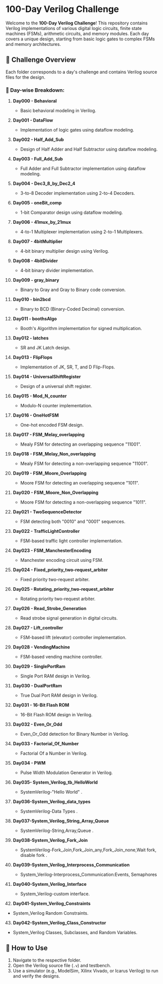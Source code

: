 # 100-Day Verilog Challenge

Welcome to the **100-Day Verilog Challenge**! This repository contains Verilog implementations of various digital logic circuits, finite state machines (FSMs), arithmetic circuits, and memory modules. Each day covers a unique design, starting from basic logic gates to complex FSMs and memory architectures.

## 📌 Challenge Overview
Each folder corresponds to a day's challenge and contains Verilog source files for the design.

### 🔹 Day-wise Breakdown:

1. **Day000 - Behavioral**  
   - Basic behavioral modeling in Verilog.
   
2. **Day001 - DataFlow**  
   - Implementation of logic gates using dataflow modeling.

3. **Day002 - Half_Add_Sub**  
   - Design of Half Adder and Half Subtractor using dataflow modeling.

4. **Day003 - Full_Add_Sub**  
   - Full Adder and Full Subtractor implementation using dataflow modeling.

5. **Day004 - Dec3_8_by_Dec2_4**  
   - 3-to-8 Decoder implementation using 2-to-4 Decoders.

6. **Day005 - oneBit_comp**  
   - 1-bit Comparator design using dataflow modeling.

7. **Day006 - 41mux_by_21mux**  
   - 4-to-1 Multiplexer implementation using 2-to-1 Multiplexers.

8. **Day007 - 4bitMultiplier**  
   - 4-bit binary multiplier design using Verilog.

9. **Day008 - 4bitDivider**  
   - 4-bit binary divider implementation.

10. **Day009 - gray_binary**  
    - Binary to Gray and Gray to Binary code conversion.

11. **Day010 - bin2bcd**  
    - Binary to BCD (Binary-Coded Decimal) conversion.

12. **Day011 - boothsAlgo**  
    - Booth's Algorithm implementation for signed multiplication.

13. **Day012 - latches**  
    - SR and JK Latch design.

14. **Day013 - FlipFlops**  
    - Implementation of JK, SR, T, and D Flip-Flops.

15. **Day014 - UniversalShiftRegister**  
    - Design of a universal shift register.

16. **Day015 - Mod_N_counter**  
    - Modulo-N counter implementation.

17. **Day016 - OneHotFSM**  
    - One-hot encoded FSM design.

18. **Day017 - FSM_Melay_overlapping**  
    - Mealy FSM for detecting an overlapping sequence "11001".

19. **Day018 - FSM_Melay_Non_overlapping**  
    - Mealy FSM for detecting a non-overlapping sequence "11001".

20. **Day019 - FSM_Moore_Overlapping**  
    - Moore FSM for detecting an overlapping sequence "1011".

21. **Day020 - FSM_Moore_Non_Overlapping**  
    - Moore FSM for detecting a non-overlapping sequence "1011".

22. **Day021 - TwoSequenceDetector**  
    - FSM detecting both "0010" and "0001" sequences.

23. **Day022 - TrafficLightController**  
    - FSM-based traffic light controller implementation.

24. **Day023 - FSM_ManchesterEncoding**  
    - Manchester encoding circuit using FSM.

25. **Day024 - Fixed_priority_two-request_arbiter**  
    - Fixed priority two-request arbiter.

26. **Day025 - Rotating_priority_two-request_arbiter**  
    - Rotating priority two-request arbiter.

27. **Day026 - Read_Strobe_Generation**  
    - Read strobe signal generation in digital circuits.

28. **Day027 - Lift_controller**  
    - FSM-based lift (elevator) controller implementation.

29. **Day028 - VendingMachine**  
    - FSM-based vending machine controller.

30. **Day029 - SinglePortRam**  
    - Single Port RAM design in Verilog.
      
31. **Day030 - DualPortRam**  
    - True Dual Port RAM design in Verilog.
      
32. **Day031 - 16-Bit Flash ROM**  
    - 16-Bit Flash ROM design in Verilog.

33. **Day032 - Even_Or_Odd**  
    - Even_Or_Odd detection for Binary Number in Verilog.

34. **Day033 - Factorial_Of_Number**  
    -  Factorial Of a Number in Verilog.

35. **Day034 - PWM**  
    -  Pulse Width Modulation Generator in Verilog.

36. **Day035- System_Verilog_tb_HelloWorld**  
    -  SystemVerilog-"Hello World" .
   
37. **Day036-System_Verilog_data_types**  
    -  SystemVerilog-Data Types .
      
38. **Day037-System_Verilog_String_Array_Queue**  
    -  SystemVerilog-String,Array,Queue .

39. **Day038-System_Verilog_Fork_Join**  
    -  SystemVerilog-Fork_Join,Fork_Join_any,Fork_Join_none,Wait fork, disable fork .

40. **Day039-System_Verilog_Interprocess_Communication**  
    -  System_Verilog-Interprocess_Communication:Events, Semaphores

41. **Day040-System_Verilog_Interface**  
    -  System_Verilog-custom interface.

42. **Day041-System_Verilog_Constraints**  
   -  System_Verilog Random Constraints.      

43. **Day042-System_Verilog_Class_Constructor**  
   -  System_Verilog Classes, Subclasses, and Random Variables.

## 🚀 How to Use
1. Navigate to the respective folder.
2. Open the Verilog source file (`.v`) and testbench.
3. Use a simulator (e.g., ModelSim, Xilinx Vivado, or Icarus Verilog) to run and verify the designs.



